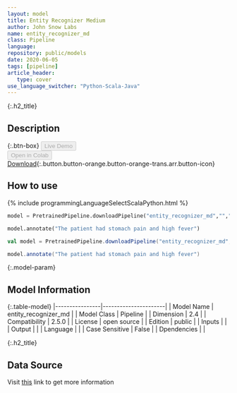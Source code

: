 ```yaml
---
layout: model
title: Entity Recognizer Medium
author: John Snow Labs
name: entity_recognizer_md
class: Pipeline
language: 
repository: public/models
date: 2020-06-05
tags: [pipeline]
article_header:
   type: cover
use_language_switcher: "Python-Scala-Java"
---
```


{:.h2_title}
## Description 




{:.btn-box}
<button class="button button-orange" disabled>Live Demo</button><br/><button class="button button-orange" disabled>Open in Colab</button><br/>[Download](https://s3.amazonaws.com/auxdata.johnsnowlabs.com/public/models/entity_recognizer_md_no_2.5.0_2.4_1588794357614.zip){:.button.button-orange.button-orange-trans.arr.button-icon}<br/>

## How to use 
<div class="tabs-box" markdown="1">

{% include programmingLanguageSelectScalaPython.html %}

```python
model = PretrainedPipeline.downloadPipeline("entity_recognizer_md","","public/models")

model.annotate("The patient had stomach pain and high fever")
```

```scala
val model = PretrainedPipeline.downloadPipeline("entity_recognizer_md","","public/models")

model.annotate("The patient had stomach pain and high fever")
```
</div>



{:.model-param}
## Model Information
{:.table-model}
|----------------|----------------------|
| Model Name     | entity_recognizer_md |
| Model Class    | Pipeline             |
| Dimension      | 2.4                  |
| Compatibility  | 2.5.0                |
| License        | open source          |
| Edition        | public               |
| Inputs         |                      |
| Output         |                      |
| Language       |                      |
| Case Sensitive | False                |
| Dpendencies    |                      |




{:.h2_title}
## Data Source
  
Visit [this]() link to get more information

